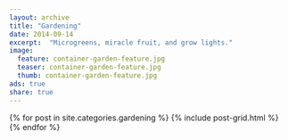 ```yaml
---
layout: archive
title: "Gardening"
date: 2014-09-14
excerpt:  "Microgreens, miracle fruit, and grow lights."
image:
  feature: container-garden-feature.jpg
  teaser: container-garden-feature.jpg
  thumb: container-garden-feature.jpg
ads: true
share: true
---
```


<div class="tiles">
{% for post in site.categories.gardening %}
  {% include post-grid.html %}
{% endfor %}
</div><!-- /.tiles -->